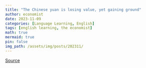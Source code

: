 ```yaml
---
title: "The Chinese yuan is losing value, yet gaining ground"
author: economist
date: 2023-11-09
categories: [Language Learning, English]
tags: [english learning, the economist]
math: true
mermaid: true
pin: false
img_path: /assets/img/posts/202311/
---
```






[Source](https://www.economist.com/finance-and-economics/2023/11/09/the-chinese-yuan-is-losing-value-yet-gaining-ground)



